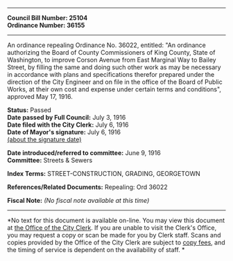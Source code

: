 * * * * *  
  
**Council Bill Number: [](#h0)[](#h2)25104**   
**Ordinance Number: 36155**  
  
* * * * *  
  
An ordinance repealing Ordinance No. 36022, entitled: "An ordinance authorizing the Board of County Commissioners of King County, State of Washington, to improve Corson Avenue from East Marginal Way to Bailey Street, by filling the same and doing such other work as may be necessary in accordance with plans and specifications therefor prepared under the direction of the City Engineer and on file in the office of the Board of Public Works, at their own cost and expense under certain terms and conditions", approved May 17, 1916.  
  
**Status:** Passed   
**Date passed by Full Council:** July 3, 1916   
**Date filed with the City Clerk:** July 6, 1916   
**Date of Mayor's signature:** July 6, 1916   
[(about the signature date)](/~public/approvaldate.htm)   
  
  
**Date introduced/referred to committee:** June 9, 1916   
**Committee:** Streets & Sewers   
  
**Index Terms:** STREET-CONSTRUCTION, GRADING, GEORGETOWN  
  
**References/Related Documents:** Repealing: Ord 36022  
  
**Fiscal Note:** *(No fiscal note available at this time)*  
  
* * * * *  
  
*No text for this document is available on-line. You may view this document at [the Office of the City Clerk](http://www.seattle.gov/leg/clerk/contactUs.htm). If you are unable to visit the Clerk's Office, you may request a copy or scan be made for you by Clerk staff. Scans and copies provided by the Office of the City Clerk are subject to [copy fees](http://clerk.seattle.gov/~public/clerkfees.htm), and the timing of service is dependent on the availability of staff. *  
  
  
